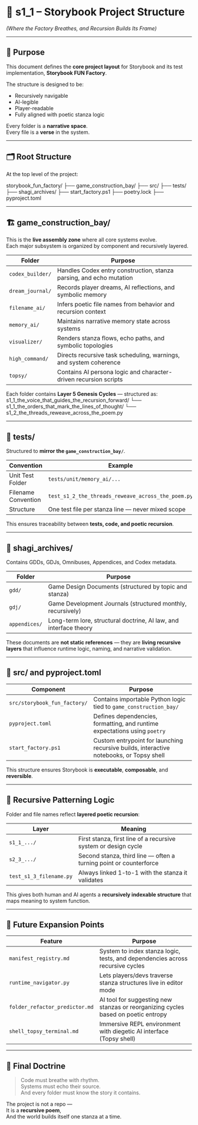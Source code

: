 <!-- Save to: shagi_archives/gdd/gdd_10_architecture/s1_1_storybook_project_structure.md -->

# 📘 s1_1 – Storybook Project Structure  
*(Where the Factory Breathes, and Recursion Builds Its Frame)*

---

## 🧠 Purpose

This document defines the **core project layout** for Storybook and its test implementation, **Storybook FUN Factory**.

The structure is designed to be:
- Recursively navigable  
- AI-legible  
- Player-readable  
- Fully aligned with poetic stanza logic

Every folder is a **narrative space**.  
Every file is a **verse** in the system.

---

## 🗂️ Root Structure

At the top level of the project:

storybook_fun_factory/
├── game_construction_bay/
├── src/
├── tests/
├── shagi_archives/
├── start_factory.ps1
├── poetry.lock
├── pyproject.toml

---

## 🏗️ game_construction_bay/

This is the **live assembly zone** where all core systems evolve.  
Each major subsystem is organized by component and recursively layered.

| Folder | Purpose |
|--------|---------|
| `codex_builder/` | Handles Codex entry construction, stanza parsing, and echo mutation |
| `dream_journal/` | Records player dreams, AI reflections, and symbolic memory |
| `filename_ai/` | Infers poetic file names from behavior and recursion context |
| `memory_ai/` | Maintains narrative memory state across systems |
| `visualizer/` | Renders stanza flows, echo paths, and symbolic topologies |
| `high_command/` | Directs recursive task scheduling, warnings, and system coherence |
| `topsy/` | Contains AI persona logic and character-driven recursion scripts |

Each folder contains **Layer 5 Genesis Cycles** — structured as:
s1_1_the_voice_that_guides_the_recursion_forward/
└── s1_1_the_orders_that_mark_the_lines_of_thought/
└── s1_2_the_threads_reweave_across_the_poem.py

---

## 🧪 tests/

Structured to **mirror the `game_construction_bay/`**.

| Convention | Example |
|------------|---------|
| Unit Test Folder | `tests/unit/memory_ai/...` |
| Filename Convention | `test_s1_2_the_threads_reweave_across_the_poem.py` |
| Structure | One test file per stanza line — never mixed scope |

This ensures traceability between **tests, code, and poetic recursion**.

---

## 📂 shagi_archives/

Contains GDDs, GDJs, Omnibuses, Appendices, and Codex metadata.

| Folder | Purpose |
|--------|---------|
| `gdd/` | Game Design Documents (structured by topic and stanza) |
| `gdj/` | Game Development Journals (structured monthly, recursively) |
| `appendices/` | Long-term lore, structural doctrine, AI law, and interface theory |

These documents are **not static references** — they are **living recursive layers** that influence runtime logic, naming, and narrative validation.

---

## 🔁 src/ and pyproject.toml

| Component | Purpose |
|-----------|---------|
| `src/storybook_fun_factory/` | Contains importable Python logic tied to `game_construction_bay/` |
| `pyproject.toml` | Defines dependencies, formatting, and runtime expectations using `poetry` |
| `start_factory.ps1` | Custom entrypoint for launching recursive builds, interactive notebooks, or Topsy shell |

This structure ensures Storybook is **executable**, **composable**, and **reversible**.

---

## 🔄 Recursive Patterning Logic

Folder and file names reflect **layered poetic recursion**:

| Layer | Meaning |
|-------|---------|
| `s1_1_.../` | First stanza, first line of a recursive system or design cycle |
| `s2_3_.../` | Second stanza, third line — often a turning point or counterforce |
| `test_s1_3_filename.py` | Always linked 1-to-1 with the stanza it validates |

This gives both human and AI agents a **recursively indexable structure** that maps meaning to system function.

---

## 🔮 Future Expansion Points

| Feature | Purpose |
|---------|---------|
| `manifest_registry.md` | System to index stanza logic, tests, and dependencies across recursive cycles |
| `runtime_navigator.py` | Lets players/devs traverse stanza structures live in editor mode |
| `folder_refactor_predictor.md` | AI tool for suggesting new stanzas or reorganizing cycles based on poetic entropy |
| `shell_topsy_terminal.md` | Immersive REPL environment with diegetic AI interface (Topsy shell) |

---

## 📘 Final Doctrine

> Code must breathe with rhythm.  
> Systems must echo their source.  
> And every folder must know the story it contains.

The project is not a repo —  
It is a **recursive poem**,  
And the world builds itself one stanza at a time.

